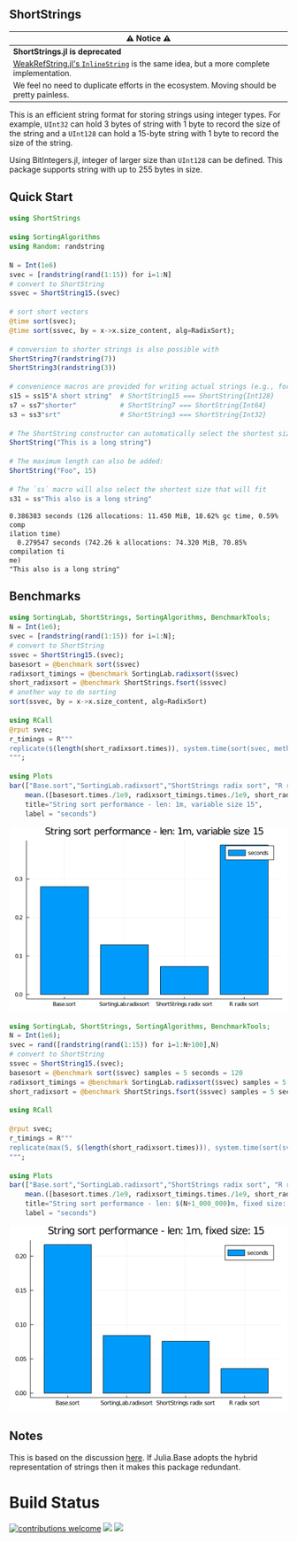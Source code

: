 ## ShortStrings
| ⚠️ Notice ⚠️ |
| --- |
| **ShortStrings.jl is deprecated** |
| [WeakRefString.jl's `InlineString`](https://github.com/JuliaData/WeakRefStrings.jl#inlinestring) is the same idea, but a more complete implementation. |
| We feel no need to duplicate efforts in the ecosystem. Moving should be pretty painless.|



This is an efficient string format for storing strings using integer types. For example, `UInt32` can hold 3 bytes of string with 1 byte to record the size of the string and a `UInt128` can hold a 15-byte string with 1 byte to record the size of the string.

Using BitIntegers.jl, integer of larger size than `UInt128` can be defined. This package supports string with up to 255 bytes in size.

## Quick Start
```julia
using ShortStrings

using SortingAlgorithms
using Random: randstring

N = Int(1e6)
svec = [randstring(rand(1:15)) for i=1:N]
# convert to ShortString
ssvec = ShortString15.(svec)

# sort short vectors
@time sort(svec);
@time sort(ssvec, by = x->x.size_content, alg=RadixSort);

# conversion to shorter strings is also possible with
ShortString7(randstring(7))
ShortString3(randstring(3))

# convenience macros are provided for writing actual strings (e.g., for comparison)
s15 = ss15"A short string"  # ShortString15 === ShortString{Int128}
s7 = ss7"shorter"           # ShortString7 === ShortString{Int64}
s3 = ss3"srt"               # ShortString3 === ShortString{Int32}

# The ShortString constructor can automatically select the shortest size that a string will fit in
ShortString("This is a long string")

# The maximum length can also be added:
ShortString("Foo", 15)

# The `ss` macro will also select the shortest size that will fit
s31 = ss"This also is a long string"
```

```
0.386383 seconds (126 allocations: 11.450 MiB, 18.62% gc time, 0.59% comp
ilation time)
  0.279547 seconds (742.26 k allocations: 74.320 MiB, 70.85% compilation ti
me)
"This also is a long string"
```





## Benchmarks

```julia
using SortingLab, ShortStrings, SortingAlgorithms, BenchmarkTools;
N = Int(1e6);
svec = [randstring(rand(1:15)) for i=1:N];
# convert to ShortString
ssvec = ShortString15.(svec);
basesort = @benchmark sort($svec)
radixsort_timings = @benchmark SortingLab.radixsort($svec)
short_radixsort = @benchmark ShortStrings.fsort($ssvec)
# another way to do sorting
sort(ssvec, by = x->x.size_content, alg=RadixSort)

using RCall
@rput svec;
r_timings = R"""
replicate($(length(short_radixsort.times)), system.time(sort(svec, method="radix"))[3])
""";

using Plots
bar(["Base.sort","SortingLab.radixsort","ShortStrings radix sort", "R radix sort"],
    mean.([basesort.times./1e9, radixsort_timings.times./1e9, short_radixsort.times./1e9, r_timings]),
    title="String sort performance - len: 1m, variable size 15",
    label = "seconds")
```

![](figures/README_2_1.png)

```julia
using SortingLab, ShortStrings, SortingAlgorithms, BenchmarkTools;
N = Int(1e6);
svec = rand([randstring(rand(1:15)) for i=1:N÷100],N)
# convert to ShortString
ssvec = ShortString15.(svec);
basesort = @benchmark sort($svec) samples = 5 seconds = 120
radixsort_timings = @benchmark SortingLab.radixsort($svec) samples = 5 seconds = 120
short_radixsort = @benchmark ShortStrings.fsort($ssvec) samples = 5 seconds = 120

using RCall

@rput svec;
r_timings = R"""
replicate(max(5, $(length(short_radixsort.times))), system.time(sort(svec, method="radix"))[3])
""";

using Plots
bar(["Base.sort","SortingLab.radixsort","ShortStrings radix sort", "R radix sort"],
    mean.([basesort.times./1e9, radixsort_timings.times./1e9, short_radixsort.times./1e9, r_timings]),
    title="String sort performance - len: $(N÷1_000_000)m, fixed size: 15",
    label = "seconds")
```

![](figures/README_3_1.png)



## Notes
This is based on the discussion [here](https://discourse.julialang.org/t/progress-towards-faster-sortperm-for-strings/8505/4?u=xiaodai). If Julia.Base adopts the hybrid representation of strings then it makes this package redundant.

# Build Status

[contrib]:     https://img.shields.io/badge/contributions-welcome-brightgreen.svg?style=flat
[travis-url]:  https://travis-ci.org/JuliaString/ShortStrings.jl
[travis-img]:  https://travis-ci.org/JuliaString/ShortStrings.jl.svg?branch=master
[codecov-url]:  https://codecov.io/gh/JuliaString/ShortStrings.jl?branch=master
[codecov-img]:  https://codecov.io/gh/JuliaString/ShortStrings.jl/branch/master/graph/badge.svg

[![contributions welcome][contrib]](https://github.com/JuliaString/Strs.jl/issues)
[![][travis-img]][travis-url]
[![][codecov-img]][codecov-url]
